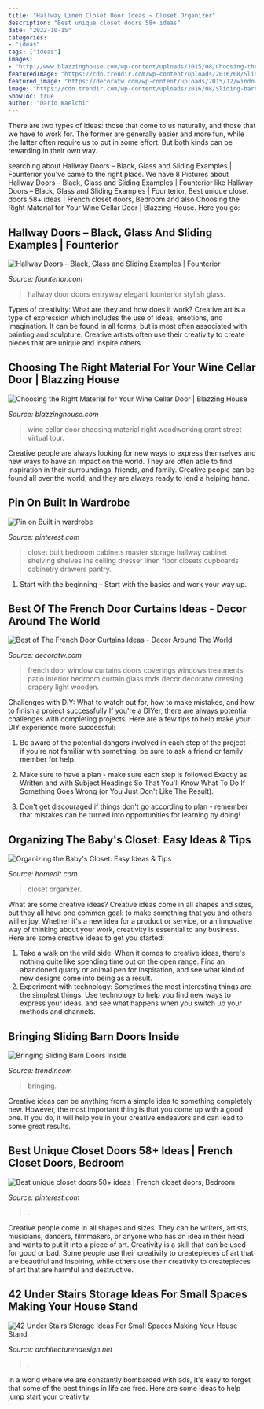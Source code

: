 ```yaml
---
title: "Hallway Linen Closet Door Ideas ~ Closet Organizer"
description: "Best unique closet doors 58+ ideas"
date: "2022-10-15"
categories:
- "ideas"
tags: ["ideas"]
images:
- "http://www.blazzinghouse.com/wp-content/uploads/2015/08/Choosing-the-Right-Material-for-Your-Wine-Cellar-Door1.jpg"
featuredImage: "https://cdn.trendir.com/wp-content/uploads/2016/08/Sliding-barn-door-for-a-closet.jpg"
featured_image: "https://decoratw.com/wp-content/uploads/2015/12/window-treatment-french-door.jpg"
image: "https://cdn.trendir.com/wp-content/uploads/2016/08/Sliding-barn-door-for-a-closet.jpg"
ShowToc: true
author: "Dario Waelchi"
---
```



There are two types of ideas: those that come to us naturally, and those that we have to work for. The former are generally easier and more fun, while the latter often require us to put in some effort. But both kinds can be rewarding in their own way.

	

		
searching about Hallway Doors – Black, Glass and Sliding Examples | Founterior you've came to the right place. We have 8 Pictures about Hallway Doors – Black, Glass and Sliding Examples | Founterior like Hallway Doors – Black, Glass and Sliding Examples | Founterior, Best unique closet doors 58+ ideas | French closet doors, Bedroom and also Choosing the Right Material for Your Wine Cellar Door | Blazzing House. Here you go:
		
    
## Hallway Doors – Black, Glass And Sliding Examples | Founterior

<img loading=lazy src="http://founterior.com/wp-content/uploads/2014/11/Elegant-entryway-door-with-traditional-curves.jpg" onerror="this.onerror=null;this.src='https://tse3.mm.bing.net/th?id=OIP.QFuepZy-6XqZWUFt88EQhAHaLP&amp;pid=15.1';" alt="Hallway Doors – Black, Glass and Sliding Examples | Founterior">

_Source: founterior.com_

>hallway door doors entryway elegant founterior stylish glass. 

	

Types of creativity: What are they and how does it work?
Creative art is a type of expression which includes the use of ideas, emotions, and imagination. It can be found in all forms, but is most often associated with painting and sculpture. Creative artists often use their creativity to create pieces that are unique and inspire others.

    
## Choosing The Right Material For Your Wine Cellar Door | Blazzing House

<img loading=lazy src="http://www.blazzinghouse.com/wp-content/uploads/2015/08/Choosing-the-Right-Material-for-Your-Wine-Cellar-Door1.jpg" onerror="this.onerror=null;this.src='https://tse4.mm.bing.net/th?id=OIP.6aC5PVR9pycBRuUMCR6e3QHaF6&amp;pid=15.1';" alt="Choosing the Right Material for Your Wine Cellar Door | Blazzing House">

_Source: blazzinghouse.com_

>wine cellar door choosing material right woodworking grant street virtual tour. 

	

Creative people are always looking for new ways to express themselves and new ways to have an impact on the world. They are often able to find inspiration in their surroundings, friends, and family. Creative people can be found all over the world, and they are always ready to lend a helping hand.

    
## Pin On Built In Wardrobe

<img loading=lazy src="https://i.pinimg.com/736x/61/a3/a2/61a3a2df2812a764daa9a2977ae22368--wood-entertainment-center-bungalow-bedroom.jpg" onerror="this.onerror=null;this.src='https://tse4.mm.bing.net/th?id=OIP.wNZAKwOy76lBKmiAXzm9SwHaJ9&amp;pid=15.1';" alt="Pin on Built in wardrobe">

_Source: pinterest.com_

>closet built bedroom cabinets master storage hallway cabinet shelving shelves ins ceiling dresser linen floor closets cupboards cabinetry drawers pantry. 

	

1. Start with the beginning – Start with the basics and work your way up.

    
## Best Of The French Door Curtains Ideas - Decor Around The World

<img loading=lazy src="https://decoratw.com/wp-content/uploads/2015/12/window-treatment-french-door.jpg" onerror="this.onerror=null;this.src='https://tse1.mm.bing.net/th?id=OIP.HpnIoOaEtBmrTY8LqG6zeAHaK2&amp;pid=15.1';" alt="Best of The French Door Curtains Ideas - Decor Around The World">

_Source: decoratw.com_

>french door window curtains doors coverings windows treatments patio interior bedroom curtain glass rods decor decoratw dressing drapery light wooden. 

	

Challenges with DIY: What to watch out for, how to make mistakes, and how to finish a project successfully
If you're a DIYer, there are always potential challenges with completing projects. Here are a few tips to help make your DIY experience more successful: 
1. Be aware of the potential dangers involved in each step of the project - if you're not familiar with something, be sure to ask a friend or family member for help.

2. Make sure to have a plan - make sure each step is followed Exactly as Written and with Subject Headings So That You'll Know What To Do If Something Goes Wrong (or You Just Don't Like The Result).

3. Don't get discouraged if things don't go according to plan - remember that mistakes can be turned into opportunities for learning by doing!

    
## Organizing The Baby&#039;s Closet: Easy Ideas &amp; Tips

<img loading=lazy src="https://cdn.homedit.com/wp-content/uploads/2014/11/nursery-closet-organization-curtains.jpg" onerror="this.onerror=null;this.src='https://tse3.mm.bing.net/th?id=OIP.GK4ZAun_lGUphsqz5RTHAwHaLI&amp;pid=15.1';" alt="Organizing the Baby&#039;s Closet: Easy Ideas &amp; Tips">

_Source: homedit.com_

>closet organizer. 

	

What are some creative ideas?
Creative ideas come in all shapes and sizes, but they all have one common goal: to make something that you and others will enjoy. Whether it's a new idea for a product or service, or an innovative way of thinking about your work, creativity is essential to any business. Here are some creative ideas to get you started: 
1. Take a walk on the wild side: When it comes to creative ideas, there's nothing quite like spending time out on the open range. Find an abandoned quarry or animal pen for inspiration, and see what kind of new designs come into being as a result. 
2. Experiment with technology: Sometimes the most interesting things are the simplest things. Use technology to help you find new ways to express your ideas, and see what happens when you switch up your methods and channels. 

    
## Bringing Sliding Barn Doors Inside

<img loading=lazy src="https://cdn.trendir.com/wp-content/uploads/2016/08/Sliding-barn-door-for-a-closet.jpg" onerror="this.onerror=null;this.src='https://tse2.mm.bing.net/th?id=OIP.HKRyhPMNNEjUVhsE9Qdd0wHaLI&amp;pid=15.1';" alt="Bringing Sliding Barn Doors Inside">

_Source: trendir.com_

>bringing. 

	

Creative ideas can be anything from a simple idea to something completely new. However, the most important thing is that you come up with a good one. If you do, it will help you in your creative endeavors and can lead to some great results.

    
## Best Unique Closet Doors 58+ Ideas | French Closet Doors, Bedroom

<img loading=lazy src="https://i.pinimg.com/originals/32/3d/82/323d826c6438ff563e4016f023242c58.jpg" onerror="this.onerror=null;this.src='https://tse1.mm.bing.net/th?id=OIP.qXqEoIqs7mBRUVwxAJ3MFwAAAA&amp;pid=15.1';" alt="Best unique closet doors 58+ ideas | French closet doors, Bedroom">

_Source: pinterest.com_

>. 

	

Creative people come in all shapes and sizes. They can be writers, artists, musicians, dancers, filmmakers, or anyone who has an idea in their head and wants to put it into a piece of art. Creativity is a skill that can be used for good or bad. Some people use their creativity to createpieces of art that are beautiful and inspiring, while others use their creativity to createpieces of art that are harmful and destructive.

    
## 42 Under Stairs Storage Ideas For Small Spaces Making Your House Stand

<img loading=lazy src="https://cdn.architecturendesign.net/wp-content/uploads/2014/10/home-office-under-stairs-storage9.jpg" onerror="this.onerror=null;this.src='https://tse1.mm.bing.net/th?id=OIP.TUBP2qcSNmuOQH2U_gC3OgHaFM&amp;pid=15.1';" alt="42 Under Stairs Storage Ideas For Small Spaces Making Your House Stand">

_Source: architecturendesign.net_

>. 

	

In a world where we are constantly bombarded with ads, it's easy to forget that some of the best things in life are free. Here are some ideas to help jump start your creativity.

